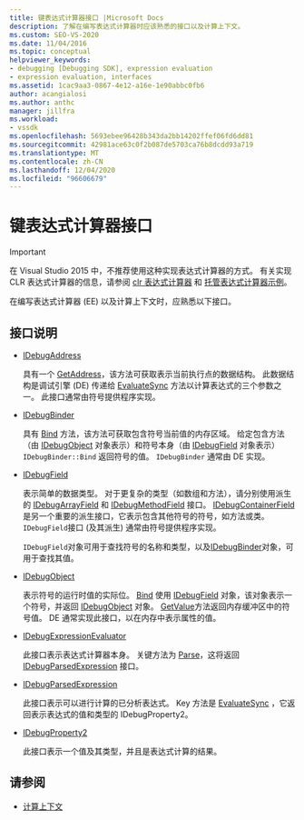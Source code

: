 ```yaml
---
title: 键表达式计算器接口 |Microsoft Docs
description: 了解在编写表达式计算器时应该熟悉的接口以及计算上下文。
ms.custom: SEO-VS-2020
ms.date: 11/04/2016
ms.topic: conceptual
helpviewer_keywords:
- debugging [Debugging SDK], expression evaluation
- expression evaluation, interfaces
ms.assetid: 1cac9aa3-0867-4e12-a16e-1e90abbc0fb6
author: acangialosi
ms.author: anthc
manager: jillfra
ms.workload:
- vssdk
ms.openlocfilehash: 5693ebee96428b343da2bb14202ffef06fd6dd81
ms.sourcegitcommit: 42981ace63c0f2b087de5703ca76b8dcdd93a719
ms.translationtype: MT
ms.contentlocale: zh-CN
ms.lasthandoff: 12/04/2020
ms.locfileid: "96606679"
---
```

# <a name="key-expression-evaluator-interfaces"></a>键表达式计算器接口
> [!IMPORTANT]
> 在 Visual Studio 2015 中，不推荐使用这种实现表达式计算器的方式。 有关实现 CLR 表达式计算器的信息，请参阅 [clr 表达式计算器](https://github.com/Microsoft/ConcordExtensibilitySamples/wiki/CLR-Expression-Evaluators) 和 [托管表达式计算器示例](https://github.com/Microsoft/ConcordExtensibilitySamples/wiki/Managed-Expression-Evaluator-Sample)。

 在编写表达式计算器 (EE) 以及计算上下文时，应熟悉以下接口。

## <a name="interface-descriptions"></a>接口说明

- [IDebugAddress](../../extensibility/debugger/reference/idebugaddress.md)

     具有一个 [GetAddress](../../extensibility/debugger/reference/idebugaddress-getaddress.md)，该方法可获取表示当前执行点的数据结构。 此数据结构是调试引擎 (DE) 传递给 [EvaluateSync](../../extensibility/debugger/reference/idebugparsedexpression-evaluatesync.md) 方法以计算表达式的三个参数之一。 此接口通常由符号提供程序实现。

- [IDebugBinder](../../extensibility/debugger/reference/idebugbinder.md)

     具有 [Bind](../../extensibility/debugger/reference/idebugbinder-bind.md) 方法，该方法可获取包含符号当前值的内存区域。 给定包含方法（由 [IDebugObject](../../extensibility/debugger/reference/idebugobject.md) 对象表示）和符号本身（由 [IDebugField](../../extensibility/debugger/reference/idebugfield.md) 对象表示） `IDebugBinder::Bind` 返回符号的值。 `IDebugBinder` 通常由 DE 实现。

- [IDebugField](../../extensibility/debugger/reference/idebugfield.md)

     表示简单的数据类型。 对于更复杂的类型（如数组和方法），请分别使用派生的 [IDebugArrayField](../../extensibility/debugger/reference/idebugarrayfield.md) 和 [IDebugMethodField](../../extensibility/debugger/reference/idebugmethodfield.md) 接口。 [IDebugContainerField](../../extensibility/debugger/reference/idebugcontainerfield.md) 是另一个重要的派生接口，它表示包含其他符号的符号，如方法或类。 `IDebugField`接口 (及其派生) 通常由符号提供程序实现。

     `IDebugField`对象可用于查找符号的名称和类型，以及[IDebugBinder](../../extensibility/debugger/reference/idebugbinder.md)对象，可用于查找其值。

- [IDebugObject](../../extensibility/debugger/reference/idebugobject.md)

     表示符号的运行时值的实际位。 [Bind](../../extensibility/debugger/reference/idebugbinder-bind.md) 使用 [IDebugField](../../extensibility/debugger/reference/idebugfield.md) 对象，该对象表示一个符号，并返回 [IDebugObject](../../extensibility/debugger/reference/idebugobject.md) 对象。 [GetValue](../../extensibility/debugger/reference/idebugobject-getvalue.md)方法返回内存缓冲区中的符号值。 DE 通常实现此接口，以在内存中表示属性的值。

- [IDebugExpressionEvaluator](../../extensibility/debugger/reference/idebugexpressionevaluator.md)

     此接口表示表达式计算器本身。 关键方法为 [Parse](../../extensibility/debugger/reference/idebugexpressionevaluator-parse.md)，这将返回 [IDebugParsedExpression](../../extensibility/debugger/reference/idebugparsedexpression.md) 接口。

- [IDebugParsedExpression](../../extensibility/debugger/reference/idebugparsedexpression.md)

     此接口表示可以进行计算的已分析表达式。 Key 方法是 [EvaluateSync](../../extensibility/debugger/reference/idebugparsedexpression-evaluatesync.md) ，它返回表示表达式的值和类型的 IDebugProperty2。

- [IDebugProperty2](../../extensibility/debugger/reference/idebugproperty2.md)

     此接口表示一个值及其类型，并且是表达式计算的结果。

## <a name="see-also"></a>请参阅
- [计算上下文](../../extensibility/debugger/evaluation-context.md)
